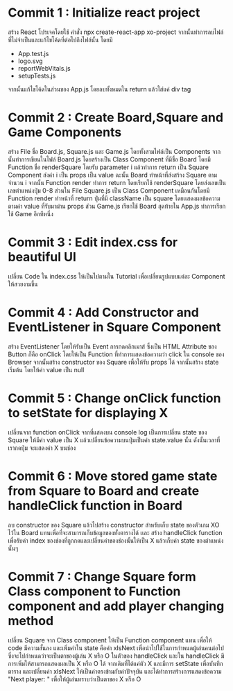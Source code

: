 # Commit 1 : Initialize react project

สร้าง React โปรเจคโดยใช้ คำสั่ง npx create-react-app xo-project จากนั้นทำการลบไฟล์ที่ไม่จำเป็นและแก้ไขโค้ดที่ต่อไปถึงไฟล์นั้น โดยมี
- App.test.js
- logo.svg
- reportWebVitals.js
- setupTests.js <br>


จากนั้นแก้ไขโค้ดในส่วนของ App.js โดยลบทั้งหมดใน return แล้วใส่แค่ div tag <br>


# Commit 2 : Create Board,Square and Game Components

สร้าง File ชื่อ Board.js, Square.js และ Game.js โดยทั้งสามไฟล์เป็น Components จากนั้นทำการเขียนในไฟล์ Board.js โดยสร้างเป็น Class Component ที่มีชื่อ Board โดยมี Function ชื่อ renderSquare โดยรับ parameter i แล้วทำการ return เป็น Square Component ส่งค่า i เป็น props เป็น value ฉะนั้น Board ทำหน้าที่ส่งสร้าง Square ตามจำนวน i จากนั้น Function render ทำการ return โดยเรียกใช้ renderSquare โดยส่งเลขเป็นเลขตำแหน่งปุ่ม 0-8 ส่วนใน File Square.js เป็น Class Component เหมือนกันโดยมี Function render ทำหน้าที่ return ปุ่มที่มี className เป็น square โดยเเสดงผลข้อความตามค่า value ที่รับมาผ่าน props ส่วน Game.js เรียกใช้ Board สุดท้ายใน App.js ทำการเรียกใช้ Game อีกทีหนึ่ง


# Commit 3 : Edit index.css for beautiful UI

เปลี่ยน Code ใน index.css ให้เป็นไปตามใน Tutorial เพื่อเปลี่ยนรูปแบบแต่ละ Component ให้สวยงามขึ้น


# Commit 4 : Add Constructor and EventListener in Square Component

สร้าง EventListener โดยให้รับเป็น Event การกดคลิกเมาส์ ซึ่งเป็น HTML Attribute ของ Button ก็คือ onClick โดยให้เป็น Function ที่ทำการแสดงข้อความว่า click ใน console ของ Browser จากนั้นสร้าง constructor ของ Square เพื่อให้รับ props ได้ จากนั้นสร้าง state เริ่มต้น โดยให้ค่า value เป็น null

# Commit 5 : Change onClick function to setState for displaying X

เปลี่ยนจาก function onClick จากที่แสดงบน console log เป็นการเปลี่ยน state ของ Square ให้มีค่า value เป็น X แล้วเปลี่ยนข้อความบนปุ่มเป็นค่า state.value นั้น ดังนั้นเวลาที่เรากดปุ่ม จะแสดงค่า X บนช่อง

# Commit 6 : Move stored game state from Square to Board and create handleClick function in Board

ลบ constructor ของ Square แล้วไปสร้าง constructor สำหรับเก็บ state ของตัวเกม XO ไว้ใน Board แทนเพื่อที่จะสามารถเก็บข้อมูลของทั้งตารางได้ เเละ สร้าง handleClick function เพื่อรับค่า index ของช่องที่ถูกกดและเปลี่ยนค่าของช่องนั้นให้เป็น X แล้วเก็บค่า state ของตำแหน่งนั้นๆ

# Commit 7 : Change Square form Class component to Function component and add player changing method

เปลี่ยน Square จาก Class component ให้เป็น Function component แทน เพื่อให้ code มีความสั้นลง และเพิ่มค่าใน state คือค่า xIsNext เพื่อนำไปใช้ในการกำหนดผู้เล่นคนต่อไป ซึ่งจะไปกำหนดว่าจะเป็นตาของผู้เล่น X หรือ O ในตัวของ handleClick และใน handleClick มีการเพิ่มให้สามารถแสดงผลเป็น X หรือ O ได้ จากเดิมที่ได้แค่ตัว X และมีการ setState เพื่อบันทึกตาราง และเปลี่ยนค่า xIsNext ให้เป็นค่าตรงข้ามกับค่าปัจจุบัน และได้ทำการสร้างการแสดงข้อความ "Next player: " เพื่อให้ผู้เล่นทราบว่าเป็นตาของ X หรือ O 